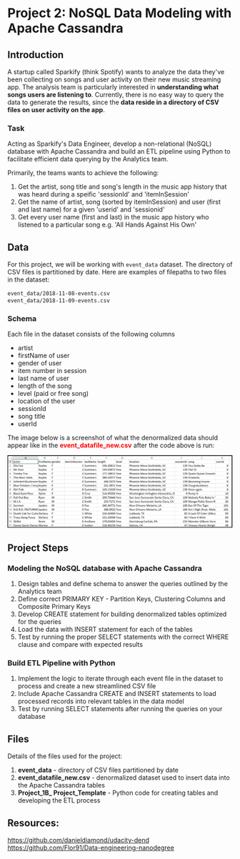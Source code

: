 # Project 2: NoSQL Data Modeling with Apache Cassandra

## Introduction
A startup called Sparkify (think Spotify) wants to analyze the data they've been collecting on songs and user activity on their new music streaming app. The analysis team is particularly interested in **understanding what songs users are listening to**. Currently, there is no easy way to query the data to generate the results, since the **data reside in a directory of CSV files on user activity on the app**.

### Task
Acting as Sparkify's Data Engineer, develop a non-relational (NoSQL) database with Apache Cassandra and build an ETL pipeline using Python to facilitate efficient data querying by the Analytics team. 

Primarily, the teams wants to achieve the following:
1. Get the artist, song title and song's length in the music app history that was heard during a speific 'sessionId' and 'itemInSession'
2. Get the name of artist, song (sorted by itemInSession) and user (first and last name) for a given 'userid' and 'sessionid'
3. Get every user name (first and last) in the music app history who listened to a particular song e.g. 'All Hands Against His Own'

## Data
For this project, we will be working with ```event_data``` dataset. The directory of CSV files is partitioned by date. Here are examples of filepaths to two files in the dataset:

```
event_data/2018-11-08-events.csv
event_data/2018-11-09-events.csv
```

### Schema
Each file in the dataset consists of the following columns

- artist 
- firstName of user
- gender of user
- item number in session
- last name of user
- length of the song
- level (paid or free song)
- location of the user
- sessionId
- song title
- userId

The image below is a screenshot of what the denormalized data should appear like in the <font color=red>**event_datafile_new.csv**</font> after the code above is run:<br>

<img src="images/image_event_datafile_new.jpg">


## Project Steps

### Modeling the NoSQL database with Apache Cassandra

1. Design tables and define schema to answer the queries outlined by the Analytics team
2. Define correct PRIMARY KEY - Partition Keys, Clustering Columns and Composite Primary Keys
3. Develop CREATE statement for building denormalized tables optimized for the queries
4. Load the data with INSERT statement for each of the tables
5. Test by running the proper SELECT statements with the correct WHERE clause and compare with expected results

### Build ETL Pipeline with Python

1. Implement the logic to iterate through each event file in the dataset to process and create a new streamlined CSV file
2. Include Apache Cassandra CREATE and INSERT statements to load processed records into relevant tables in the data model
3. Test by running SELECT statements after running the queries on your database


## Files
Details of the files used for the project:
1. **event_data** - directory of CSV files partitioned by date
2. **event_datafile_new.csv** - denormalized dataset used to insert data into the Apache Cassandra tables
3. **Project_1B_ Project_Template** - Python code for creating tables and developing the ETL process

## Resources:
https://github.com/danieldiamond/udacity-dend
https://github.com/Flor91/Data-engineering-nanodegree